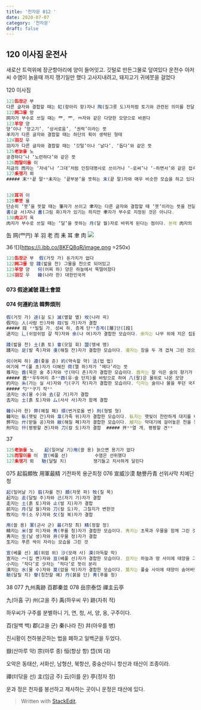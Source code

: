 ```yaml
---
title: '천자문 012 '
date: 2020-07-07
category: '천자문'
draft: false
---
```


## 120 이사짐 운전사
새로산 트럭위에 장군항아리에 양이 들어잇고. 깃털로 만든그물로 덮여있다
운전수 아저씨 수염이 늙을때 까지 쟁기일만 했다
고사지내려고, 돼지고기 귀에붓을 걸었다 


 120 이사짐
```js
121缶장군 부
다른 글자와 결합할 때는 缸(항아리 항)자나 陶(질그릇 도)자처럼 토기와 관련된 의미를 전달
122网그물 망
网자가 부수로 쓰일 때는 罒, 罓, 㓁자와 같은 다양한 모양으로 바뀐다
123羊양 양
양’이나 ‘양고기’, ‘상서로움’, ‘권력’이라는 뜻
羊자가 다른 글자와 결합할 때는 하단의 획이 생략된 형태
124羽깃 우
羽자가 다른 글자와 결합할 때는 ‘깃털’이나 ‘날다’, ‘돕다’와 같은 뜻
125老늙을 노
공경하다’나 ‘노련하다’와 같은 뜻
126而말이을 이
지금의 而자는 ‘자네’나 ‘그대’처럼 인칭대명사로 쓰이거나 ‘~로써’나 ‘~하면서’와 같은 접속사로 가차(假借)되어 있다. 하지만 而자가 부수 역할을 할 때는 여전히 ‘턱수염’과 관련된 의미
127耒쟁기 뢰
##### 末**끝 말**未자는 ‘끝부분’을 뜻하는 末(끝 말)자와 매우 비슷한 모습을 하고 있다. 다만 末자는 끝부분의 획이 긴 반면 未자는 짧게 


128耳귀 이
129聿붓 율
단순히 ‘붓’을 뜻할 때는 筆자가 쓰이고 聿자는 다른 글자와 결합할 때 ‘붓’이라는 뜻을 전달
書(글 서)자나 畵(그림 화)자가 있기는 하지만 聿자가 부수로 지정된 것은 아니다.
130肉고기 육
肉자가 부수로 쓰일 때는 ‘달’을 뜻하는 月(달 월)자로 바뀌게 된다는 점이다. 본래 肉자의 부수자로는 ⺼(고기 육)자가 따로 있기는 하지만 편의상 月자를 사용하기 때문이다. 그래서 달을 뜻하는 月(달 월)자와 혼동이 생길 수 있지만 月(달 월)자가 부수로 쓰일 때는 期(기약할 기)자처럼 우측 변에 위치하고 ⺼(육달 월)자일 경우에는 肝(간 간)자처럼 좌측이나 하단, 상단에 위치하게 되니 구분할 수 있기는 하다. 이렇게 肉자가 月자로 쓰일 때는 ‘육달 월’이라고 읽는다.
```
缶 网(罒䍏) 羊 羽 老 而 耒 耳 聿 肉 
![](https://i.ibb.co/mR9r63K/2020-07-07-11-38-07.png)

36
![](https://i.ibb.co/8KFQ8qR/image.png =250x)
```js
121缶장군 부  假(거짓 가) 돈가치가 없다
122网그물 망 踐(밟을 천) 그물을 천으로 되어있고
123羊양 양   何(어찌 하) 양은 하늘에서 뚝떨어졌다
124羽깃 우   韓(나라 한) 대한민국꺼
```
#### 073 假途滅虢 踐土會盟 
#### 074 何遵約法 韓弊煩刑

```js
假(거짓 가) 途(길 도) 滅(멸할 멸) 坆(나라 괵)
假자는 人(사람 인)자와 叚(빌 가)자가 결합
##### 叚 **빌릴 가, 성씨 하, 층계 단**층계([層]단([段]
途자는 辶(쉬엄쉬엄 갈 착)자와 余(나 여)자가 결합한 모습이다. 余자는 나무 위에 지은 집을 그린 것으로 ‘나’나 ‘자신’이라는 뜻, 彳(조금 걸을 척)

踐(밟을 천) 土(흙 토) 會(모일 회) 盟(맹세 맹)
踐자는 足(발 족)자와 戔(해칠 잔)자가 결합한 모습이다. 戔자는 창을 두 개 겹쳐 그린 것으로 ‘해치다’

何(어찌 하) 遵(좇을 준) 約(약속할 약) 法(법 법)
여기에 艹(풀 초)자가 더해진 荷(멜 하)자가 ‘메다’라는 뜻
尊자는 酋(묵은 술 추)자와 寸(마디 촌)자가 결합한 모습이다. 酋자는 잘 익은 술의 향기가 퍼져나가는 모습을 표현한 것으로 ‘좋은 술’이라는 뜻
##### 酋**우두머리 추**酉(유☞술 단지)를 바탕으로 하여 八(팔)은 물위로 나온 모양
約자는 糸(가는 실 사)자와 勺(구기 작)자가 결합한 모습이다. 勺자는 술이나 물을 푸던 국자를 그린 것
##### 勺**구기 작**
法자는 水(물 수)와 去(갈 거)자가 결합
去자는 土(흙 토)자와 厶(사사 사)자가 함께 결합

韓(나라 한) 弊(해질 폐) 煩(번거로울 번) 刑(형벌 형)
韓자는 倝(햇빛 간)자와 韋(가죽 위)자가 결합한 모습이다. 倝자는 햇빛이 찬란하게 대지를 비추는 모습을 그린 것으로 ‘햇빛’이라는 뜻을 갖고 있다. 韋자가 성(城)을 둘러싸고 있는 모습을 그린 것이니 韓자는 햇빛이 성을 비추는 모습으로 해석
弊자는 廾(받들 공)자와 敝(해질 폐)자가 결합한 모습이다. 敝자는 막대기에 걸어놓은 천을 몽둥이로 두드리는 모습을 그린 것으로 ‘해지다’라는  ##### 㡀**해진 옷 폐**
刑자는 幵(평평할 견)자와 刀(칼 도)자가 결합  ##### 开**열 개, 평평할 견**
```


37
```js
125老늙을 노    起(일어날 기)用(쓸 용) 늙으면 용기가 없다
126而말이을 이  宣(베풀 선)          수염은 선위했다      
127耒쟁기 뢰   馳(달릴 치)          쟁기들고 치사하게 달린다
```
 075 起翦頗牧 用軍最精 기전파목 용군최정
 076 宣威沙漠 馳譽丹青  선위사막 치예단청
```js
起(일어날 기) 翦(자를 전) 頗(자못 파) 牧(칠 목)
起자는 走(달릴 주)자와 己(자기 기)자가 결합
走자는 土(흙 토)자와 止(발 지)자가 결합
前자는 月(달 월)자와 刀(칼 도)자, 그칠지가 변한것
牧자는 牛(소 우)자와 攵(칠 복)자가 결합

用(쓸 용) 軍(군사 군) 最(가장 최) 精(정할 정)
精자는 米(쌀 미)자와 靑(푸를 청)자가 결합한 모습이다. 靑자는 초목과 우물을 함께 그린 것
靑자는 生(날 생)자와 井(우물 정)자가 결합
生자는 푸른 싹이 자라는 모습을 그린 것

宣(베풀 선) 威(위엄 위) 沙(모래 사) 漠(아득할 막)
宣자는 宀(집 면)자와 亘(베풀 선)자가 결합한 모습이다. 亘자는 하늘과 땅 사이에 태양을 그린 것
小자는 ‘작다’로 少자는 ‘적다’로 뜻이 분리
漠자는 水(물 수)자와 莫(없을 막)자가 결합한 모습이다. 莫자는 풀숲 사이에 태양이 숨어버렸음을 표현한 글자로 ‘없다’라는 뜻   ‘없다’라는 뜻을 가진 莫자에 水자가 더해진 漠자는 ‘물(水)이 없다(莫)’라는 뜻
馳(달릴 치) 譽(칭찬할 예) 丹(붉을 단) 靑(푸를 청)
```

38
077 九州禹跡 百郡秦並 078 岳宗泰岱 禪主云亭

九(아홉 구) 州(고을 주) 禹(하우씨 우) 跡(자취 적)

하우씨가 구주를 분별하니 기, 연, 청, 서, 양, 옹, 구주이다.

百(일백 백) 郡(고을 군) 秦(나라 진) 幷(아우를 병)

진시황이 천하봉군하는 법을 폐하고 일백군을 두었다.

嶽(산마루 악) 宗(마루 종) 恒(항상 항) 岱(뫼 대)

오악은 동태산, 서화산, 남형산, 북항산, 중숭산이니 항산과 태산이 조종이라.

禪(터닦을 선) 主(임금 주) 云(이를 운) 亭(정자 정)

운과  정은  천자를  봉선하고  제사하는  곳이니  운정은  태산에  있다.
> Written with [StackEdit](https://stackedit.io/).
<!--stackedit_data:
eyJoaXN0b3J5IjpbNzM0NDE1MDM5LDUzMTU1OTAyNiwxNTUzMj
I4NDA5LC00NzAxMTYzOTUsLTE3NTkzOTUxNTMsLTE0NDM4MTQ1
NzgsLTEyNzQzOTk1NzUsMTI1MTUzNzk1OCw2Njc4NzAzOTQsLT
UyMzcwNjE2OCwtNjUxODAxMTQzLC03NDU5MjM2NDcsLTIwOTQ4
OTMxNywtMTM3MzA1MDA0MiwtMzczMzYzNjg3LDIxMTIxNDQ4Nj
UsMTkwMDU1ODY1NSw0NTY3ODQ5NzYsLTE5MTc2NDA2MzIsLTE2
NzIwNTE3MzBdfQ==
-->